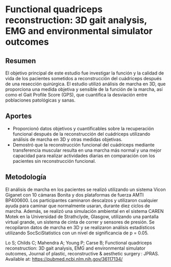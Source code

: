 # Functional quadriceps reconstruction: 3D gait analysis, EMG and environmental simulator outcomes

## Resumen
El objetivo principal de este estudio fue investigar la función y la calidad de vida de los pacientes 
sometidos a reconstrucción del cuádriceps después de una resección quirúrgica. El estudio utilizó 
análisis de marcha en 3D, que proporciona una medida objetiva y sensible de la función de la marcha, 
así como el Gait Profile Score (GPS), que cuantifica la desviación entre poblaciones patológicas y sanas. 

## Aportes
* Proporcionó datos objetivos y cuantificables sobre la recuperación funcional después de la reconstrucción del cuádriceps utilizando análisis de marcha en 3D y otras medidas objetivas.
* Demostró que la reconstrucción funcional del cuádriceps mediante transferencia muscular resulta en una marcha más normal y una mejor capacidad para realizar actividades diarias en comparación con los pacientes sin reconstrucción funcional.

## Metodología
El análisis de marcha en los pacientes se realizó utilizando un sistema Vicon Giganet con 10 cámaras Bonita y dos plataformas de 
fuerza AMTI BP400600. Los participantes caminaron descalzos y utilizaron cualquier ayuda para caminar que normalmente usaran, durante 
diez ciclos de marcha. Además, se realizó una simulación ambiental en el sistema CAREN Motek en la Universidad de Strathclyde, Glasgow, 
utilizando una pantalla virtual grande, un sistema de cinta de correr y sensores de presión. Se recopilaron datos de marcha en 3D y se 
realizaron análisis estadísticos utilizando SocSciStatistics con un nivel de significancia de p = 0.05.



Lo S; Childs C; Mahendra A; Young P; Carse B; Functional quadriceps reconstruction: 3D gait analysis, EMG and environmental simulator outcomes, Journal of plastic, reconstructive &amp; aesthetic surgery : JPRAS. Available at: https://pubmed.ncbi.nlm.nih.gov/36117134/

